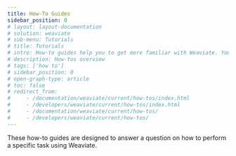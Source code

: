 ```yaml
---
title: How-To Guides
sidebar_position: 0
# layout: layout-documentation
# solution: weaviate
# sub-menu: Tutorials
# title: Tutorials
# intro: How-to guides help you to get more familiar with Weaviate. You will learn how to get started, how to interact with the data, how to perform more advanced actions like semantic search and classification, and how to interpret and evaluate the results. These guides are more elaborate then the API references, to give you some background idea which might help you to understand the workflow and possibilities.
# description: How-tos overview
# tags: ['how to']
# sidebar_position: 0
# open-graph-type: article
# toc: false
# redirect_from:
#     - /documentation/weaviate/current/how-tos/index.html
#     - /developers/weaviate/current/how-tos/index.html
#     - /documentation/weaviate/current/how-tos/
#     - /developers/weaviate/current/how-tos/
---
```


These how-to guides are designed to answer a question on how to perform a specific task using Weaviate. 

<!-- 1. [How to create a schema.](./how-to-create-a-schema.html)
2. [How to import data.](./how-to-import-data.html)
3. [How to query data.](./how-to-query-data.html)
4. [How to perform a semantic search.](./how-to-perform-a-semantic-search.html)
5. [How to do classification.](./how-to-do-classification.html) -->